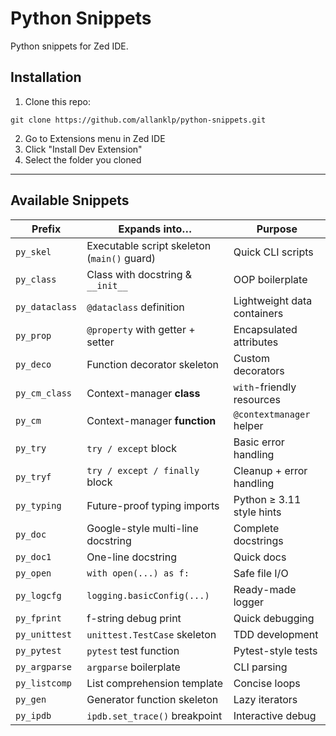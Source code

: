 # Python Snippets
Python snippets for Zed IDE.

## Installation

1. Clone this repo:
```
git clone https://github.com/allanklp/python-snippets.git
```
2. Go to Extensions menu in Zed IDE
3. Click "Install Dev Extension"
4. Select the folder you cloned
---

## Available Snippets

| Prefix          | Expands into…                                  | Purpose |
|-----------------|------------------------------------------------|---------|
| `py_skel`       | Executable script skeleton (`main()` guard)    | Quick CLI scripts |
| `py_class`      | Class with docstring & `__init__`              | OOP boilerplate |
| `py_dataclass`  | `@dataclass` definition                        | Lightweight data containers |
| `py_prop`       | `@property` with getter + setter               | Encapsulated attributes |
| `py_deco`       | Function decorator skeleton                    | Custom decorators |
| `py_cm_class`   | Context-manager **class**                      | `with`-friendly resources |
| `py_cm`         | Context-manager **function**                   | `@contextmanager` helper |
| `py_try`        | `try / except` block                           | Basic error handling |
| `py_tryf`       | `try / except / finally` block                 | Cleanup + error handling |
| `py_typing`     | Future-proof typing imports                    | Python ≥ 3.11 style hints |
| `py_doc`        | Google-style multi-line docstring              | Complete docstrings |
| `py_doc1`       | One-line docstring                             | Quick docs |
| `py_open`       | `with open(...) as f:`                         | Safe file I/O |
| `py_logcfg`     | `logging.basicConfig(...)`                     | Ready-made logger |
| `py_fprint`     | f-string debug print                           | Quick debugging |
| `py_unittest`   | `unittest.TestCase` skeleton                   | TDD development |
| `py_pytest`     | `pytest` test function                         | Pytest-style tests |
| `py_argparse`   | `argparse` boilerplate                         | CLI parsing |
| `py_listcomp`   | List comprehension template                    | Concise loops |
| `py_gen`        | Generator function skeleton                    | Lazy iterators |
| `py_ipdb`       | `ipdb.set_trace()` breakpoint                  | Interactive debug |
